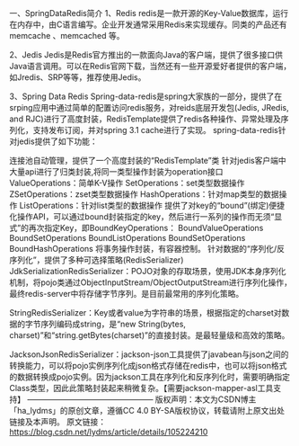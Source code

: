 一、SpringDataRedis简介
1、Redis
redis是一款开源的Key-Value数据库，运行在内存中，由C语言编写。企业开发通常采用Redis来实现缓存。同类的产品还有memcache 、memcached 等。

2、Jedis
Jedis是Redis官方推出的一款面向Java的客户端，提供了很多接口供Java语言调用。可以在Redis官网下载，当然还有一些开源爱好者提供的客户端，如Jredis、SRP等等，推荐使用Jedis。

3、Spring Data Redis
Spring-data-redis是spring大家族的一部分，提供了在srping应用中通过简单的配置访问redis服务，对reids底层开发包(Jedis, JRedis, and RJC)进行了高度封装，RedisTemplate提供了redis各种操作、异常处理及序列化，支持发布订阅，并对spring 3.1 cache进行了实现。
spring-data-redis针对jedis提供了如下功能：

连接池自动管理，提供了一个高度封装的“RedisTemplate”类
针对jedis客户端中大量api进行了归类封装,将同一类型操作封装为operation接口
ValueOperations：简单K-V操作
SetOperations：set类型数据操作
ZSetOperations：zset类型数据操作
HashOperations：针对map类型的数据操作
ListOperations：针对list类型的数据操作
提供了对key的“bound”(绑定)便捷化操作API，可以通过bound封装指定的key，然后进行一系列的操作而无须“显式”的再次指定Key，即BoundKeyOperations：
BoundValueOperations
BoundSetOperations
BoundListOperations
BoundSetOperations
BoundHashOperations
将事务操作封装，有容器控制。
针对数据的“序列化/反序列化”，提供了多种可选择策略(RedisSerializer)
JdkSerializationRedisSerializer：POJO对象的存取场景，使用JDK本身序列化机制，将pojo类通过ObjectInputStream/ObjectOutputStream进行序列化操作，最终redis-server中将存储字节序列。是目前最常用的序列化策略。

StringRedisSerializer：Key或者value为字符串的场景，根据指定的charset对数据的字节序列编码成string，是“new String(bytes, charset)”和“string.getBytes(charset)”的直接封装。是最轻量级和高效的策略。

JacksonJsonRedisSerializer：jackson-json工具提供了javabean与json之间的转换能力，可以将pojo实例序列化成json格式存储在redis中，也可以将json格式的数据转换成pojo实例。因为jackson工具在序列化和反序列化时，需要明确指定Class类型，因此此策略封装起来稍微复杂。【需要jackson-mapper-asl工具支持】
————————————————
版权声明：本文为CSDN博主「ha_lydms」的原创文章，遵循CC 4.0 BY-SA版权协议，转载请附上原文出处链接及本声明。
原文链接：https://blog.csdn.net/lydms/article/details/105224210